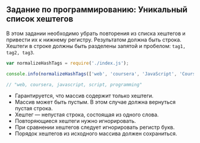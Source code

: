 ## Задание по программированию: Уникальный список хештегов

В этом задании необходимо убрать повторения из списка хештегов и привести их к нижнему регистру.
Результатом должна быть строка. Хештеги в строке должны быть разделены запятой и пробелом: `tag1, tag2, tag3`.

```js
var normalizeHashTags = require('./index.js');

console.info(normalizeHashTags(['web', 'coursera', 'JavaScript', 'Coursera', 'script', 'programming']));

// "web, coursera, javascript, script, programming"
```

- Гарантируется, что массив содержит только хештеги.
- Массив может быть пустым. В этом случае должна вернуться пустая строка.
- Хештег — непустая строка, состоящая из одного слова.
- Повторяющиеся хештеги нужно игнорировать.
- При сравнении хештегов следует игнорировать регистр букв.
- Порядок хештегов из исходного массива должен сохраниться.